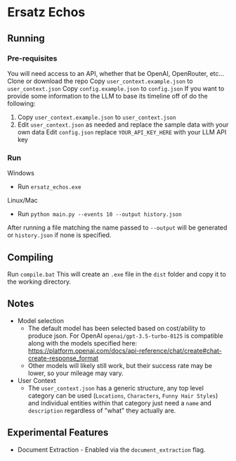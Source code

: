# Ersatz Echos

## Running

### Pre-requisites
You will need access to an API, whether that be OpenAI, OpenRouter, etc...
Clone or download the repo
Copy `user_context.example.json` to `user_context.json`
Copy `config.example.json` to `config.json`
If you want to provide some information to the LLM to base its timeline off of do the following:
1. Copy `user_context.example.json` to `user_context.json`
2. Edit `user_context.json` as needed and replace the sample data with your own data
Edit `config.json` replace `YOUR_API_KEY_HERE` with your LLM API key

### Run
Windows
* Run `ersatz_echos.exe`

Linux/Mac
* Run ```python main.py --events 10 --output history.json```

After running a file matching the name passed to `--output` will be generated or `history.json` if none is specified.

## Compiling
Run ```compile.bat```
This will create an `.exe` file in the `dist` folder and copy it to the working directory.

## Notes
* Model selection
  * The default model has been selected based on cost/ability to produce json. For OpenAI `openai/gpt-3.5-turbo-0125` 
    is compatible along with the models specified here: https://platform.openai.com/docs/api-reference/chat/create#chat-create-response_format
  * Other models will likely still work, but their success rate may be lower, so your mileage may vary.
* User Context
  * The `user_context.json` has a generic structure, any top level category can be used (`Locations`, `Characters`, `Funny Hair Styles`)
  and individual entities within that category just need a `name` and `description` regardless of "what" they actually are.

## Experimental Features
* Document Extraction - Enabled via the `document_extraction` flag.